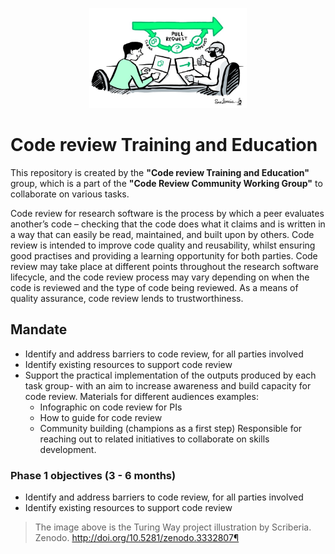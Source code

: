 <p align="center">
  <img src="imgs/code-review.jpeg" width=50%>
</p>


# Code review Training and Education
This repository is created by the **"Code review Training and Education"** group, which is a part of the **"Code Review Community Working Group"** to collaborate on various tasks.

Code review for research software is the process by which a peer evaluates another’s code – checking that the code does what it claims and is written in a way that can easily be read, maintained, and built upon by others. Code review is intended to improve code quality and reusability, whilst ensuring good practises and providing a learning opportunity for both parties. Code review may take place at different points throughout the research software lifecycle, and the code review process may vary depending on when the code is reviewed and the type of code being reviewed.  As a means of quality assurance, code review lends to trustworthiness.

## Mandate
- Identify and address barriers to code review, for all parties involved 
- Identify existing resources to support code review 
- Support the practical implementation of the outputs produced by each task group- with an aim to increase awareness and build capacity for code review. Materials for different audiences examples:
  - Infographic on code review for PIs
  - How to guide for code review
  - Community building (champions as a first step)
Responsible for reaching out to related initiatives to collaborate on skills development.
 
 
### Phase 1 objectives (3 - 6 months)
- Identify and address barriers to code review, for all parties involved 
- Identify existing resources to support code review 


> The image above is the Turing Way project illustration by Scriberia. Zenodo. http://doi.org/10.5281/zenodo.3332807¶
